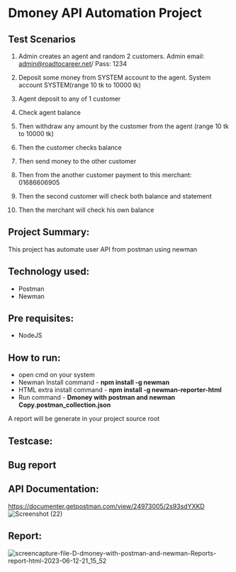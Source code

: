 # Dmoney API Automation Project
## Test Scenarios
1. Admin creates an agent and random 2 customers. Admin email: admin@roadtocareer.net/ Pass: 1234
2. Deposit some money from SYSTEM account to the agent. System account SYSTEM(range 10 tk to 10000 tk) 

3. Agent deposit to any of 1 customer

4. Check agent balance

5. Then withdraw any amount by the customer from the agent (range 10 tk to 10000 tk)

6. Then the customer checks balance

7. Then send money to the other customer

8. Then from the another customer payment to this merchant: 01686606905

9. Then the second customer will check both balance and statement

10. Then the merchant will check his own balance

## Project Summary:
This project has automate user API from postman using newman

## Technology used:
- Postman
- Newman

## Pre requisites:
- NodeJS

## How to run:
- open cmd on your system
- Newman Install command - __npm install -g newman__
- HTML extra install command - __npm install -g newman-reporter-html__
- Run command - __Dmoney with postman and newman Copy.postman_collection.json__

A report will be generate in your project source root

## Testcase:
<link>

## Bug report
<link>

## API Documentation:
https://documenter.getpostman.com/view/24973005/2s93sdYXKD
![Screenshot (22)](https://github.com/Jahid019/Dmoney-with-postman-and-newman/assets/112567359/a5bdf04b-3c43-4f7d-9033-af73540e6802)


## Report:

![screencapture-file-D-dmoney-with-postman-and-newman-Reports-report-html-2023-06-12-21_15_52](https://github.com/Jahid019/Dmoney-with-postman-and-newman/assets/112567359/fb2c090a-d599-4445-ba5d-4026c75cd335)


